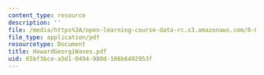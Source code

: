```yaml
---
content_type: resource
description: ''
file: /media/https%3A/open-learning-course-data-rc.s3.amazonaws.com/8-03sc-physics-iii-vibrations-and-waves-fall-2016/65bf3bcea5d10494980d106b6492953f_MIT8_03SCF16_Text_Ch4.pdf
file_type: application/pdf
resourcetype: Document
title: HowardGeorgiWaves.pdf
uid: 65bf3bce-a5d1-0494-980d-106b6492953f
---
```

